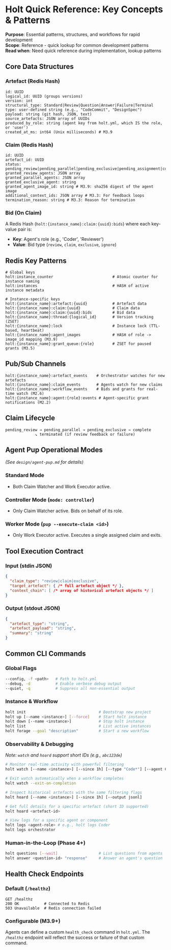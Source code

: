 # **Holt Quick Reference: Key Concepts & Patterns**

**Purpose**: Essential patterns, structures, and workflows for rapid development  
**Scope**: Reference - quick lookup for common development patterns  
**Read when**: Need quick reference during implementation, lookup patterns

## **Core Data Structures**

### **Artefact (Redis Hash)**
```
id: UUID
logical_id: UUID (groups versions)
version: int
structural_type: Standard|Review|Question|Answer|Failure|Terminal
type: user-defined string (e.g., "CodeCommit", "DesignSpec")
payload: string (git hash, JSON, text)
source_artefacts: JSON array of UUIDs
produced_by_role: string (agent key from holt.yml, which IS the role, or 'user')
created_at_ms: int64 (Unix milliseconds) # M3.9
```

### **Claim (Redis Hash)**
```
id: UUID
artefact_id: UUID
status: pending_review|pending_parallel|pending_exclusive|pending_assignment|complete|terminated
granted_review_agents: JSON array
granted_parallel_agents: JSON array  
granted_exclusive_agent: string
granted_agent_image_id: string # M3.9: sha256 digest of the agent image
additional_context_ids: JSON array # M3.3: For feedback loops
termination_reason: string # M3.3: Reason for termination
```

### **Bid (On Claim)**
A Redis Hash (`holt:{instance_name}:claim:{uuid}:bids`) where each key-value pair is:
- **Key**: Agent's role (e.g., 'Coder', 'Reviewer')
- **Value**: Bid type (`review`, `claim`, `exclusive`, `ignore`)

## **Redis Key Patterns**

```
# Global keys
holt:instance_counter                          # Atomic counter for instance naming
holt:instances                                 # HASH of active instance metadata

# Instance-specific keys
holt:{instance_name}:artefact:{uuid}           # Artefact data
holt:{instance_name}:claim:{uuid}              # Claim data
holt:{instance_name}:claim:{uuid}:bids         # Bid data
holt:{instance_name}:thread:{logical_id}       # Version tracking (ZSET)
holt:{instance_name}:lock                      # Instance lock (TTL-based, heartbeat)
holt:{instance_name}:agent_images              # HASH of role -> image_id mapping (M3.9)
holt:{instance_name}:grant_queue:{role}        # ZSET for paused grants (M3.5)
```

## **Pub/Sub Channels**

```
holt:{instance_name}:artefact_events    # Orchestrator watches for new artefacts
holt:{instance_name}:claim_events       # Agents watch for new claims
holt:{instance_name}:workflow_events    # Bids and grants for real-time watch (M2.6)
holt:{instance_name}:agent:{role}:events # Agent-specific grant notifications (M2.2)
```

## **Claim Lifecycle**

```
pending_review → pending_parallel → pending_exclusive → complete
             ↘ terminated (if review feedback or failure)
```

## **Agent Pup Operational Modes**
*(See `design/agent-pup.md` for details)*

### **Standard Mode**
- Both Claim Watcher and Work Executor active.

### **Controller Mode (`mode: controller`)**
- Only Claim Watcher active. Bids on behalf of its role.

### **Worker Mode (`pup --execute-claim <id>`)**
- Only Work Executor active. Executes a single assigned claim and exits.

## **Tool Execution Contract**

### **Input (stdin JSON)**
```json
{
  "claim_type": "review|claim|exclusive",
  "target_artefact": { /* full artefact object */ },
  "context_chain": [ /* array of historical artefact objects */ ]
}
```

### **Output (stdout JSON)**
```json
{
  "artefact_type": "string",
  "artefact_payload": "string", 
  "summary": "string"
}
```

## **Common CLI Commands**

### **Global Flags**
```bash
--config, -f <path>   # Path to holt.yml
--debug, -d           # Enable verbose debug output
--quiet, -q           # Suppress all non-essential output
```

### **Instance & Workflow**
```bash
holt init                                # Bootstrap new project
holt up [--name <instance>] [--force]    # Start holt instance
holt down [--name <instance>]            # Stop holt instance
holt list                                # List active instances
holt forage --goal "description"         # Start a new workflow
```

### **Observability & Debugging**
*Note: `watch` and `hoard` support short IDs (e.g., `abc123de`)*
```bash
# Monitor real-time activity with powerful filtering
holt watch [--name <instance>] [--since 1h] [--type "Code*"] [--agent Coder] [--output jsonl]

# Exit watch automatically when a workflow completes
holt watch --exit-on-completion

# Inspect historical artefacts with the same filtering flags
holt hoard [--name <instance>] [--since 1h] [--output jsonl]

# Get full details for a specific artefact (short ID supported)
holt hoard <artefact-id>

# View logs for a specific agent or component
holt logs <agent-role> # e.g., holt logs Coder
holt logs orchestrator
```

### **Human-in-the-Loop (Phase 4+)**
```bash
holt questions [--wait]                  # List questions from agents
holt answer <question-id> "response"     # Answer an agent's question
```

## **Health Check Endpoints**

### **Default (`/healthz`)**
```
GET /healthz
200 OK           # Connected to Redis
503 Unavailable  # Redis connection failed
```

### **Configurable (M3.9+)**
Agents can define a custom `health_check` command in `holt.yml`. The `/healthz` endpoint will reflect the success or failure of that custom command.
